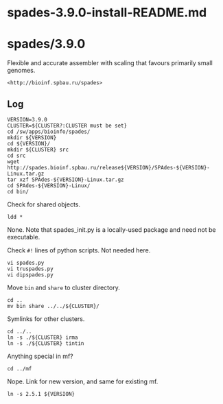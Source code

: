 # spades-3.9.0-install-README.md

spades/3.9.0
============

Flexible and accurate assembler with scaling that favours primarily small
genomes.

    <http://bioinf.spbau.ru/spades>

Log
---

    VERSION=3.9.0
    CLUSTER=${CLUSTER?:CLUSTER must be set}
    cd /sw/apps/bioinfo/spades/
    mkdir ${VERSION}
    cd ${VERSION}/
    mkdir ${CLUSTER} src
    cd src
    wget http://spades.bioinf.spbau.ru/release${VERSION}/SPAdes-${VERSION}-Linux.tar.gz
    tar xzf SPAdes-${VERSION}-Linux.tar.gz 
    cd SPAdes-${VERSION}-Linux/
    cd bin/

Check for shared objects.

    ldd *

None.  Note that spades_init.py is a locally-used package and need not be executable.

Check `#!` lines of python scripts.  Not needed here.

    vi spades.py 
    vi truspades.py 
    vi dipspades.py 

Move `bin` and `share` to cluster directory.

    cd ..
    mv bin share ../../${CLUSTER}/

Symlinks for other clusters.

    cd ../..
    ln -s ./${CLUSTER} irma
    ln -s ./${CLUSTER} tintin

Anything special in mf?

    cd ../mf

Nope.  Link for new version, and same for existing mf.

    ln -s 2.5.1 ${VERSION}

